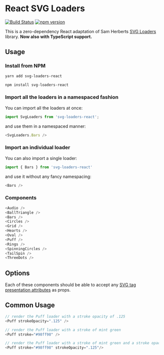 # React SVG Loaders

[![Build Status](https://travis-ci.org/ajwann/svg-loaders-react.svg?branch=master)](https://travis-ci.org/ajwann/svg-loaders-react)
[![npm version](https://badge.fury.io/js/svg-loaders-react.svg)](https://badge.fury.io/js/svg-loaders-react)

This is a zero-dependency React adaptation of Sam Herberts [SVG Loaders](https://github.com/SamHerbert/SVG-Loaders) library. **Now also with TypeScript support.**

## Usage

### Install from NPM

```bash
yarn add svg-loaders-react
```

```bash
npm install svg-loaders-react
```

### Import all the loaders in a namespaced fashion

You can import all the loaders at once:

```ts
import SvgLoaders from 'svg-loaders-react';
```

and use them in a namespaced manner:

```ts
<SvgLoaders.Bars />
```

### Import an individual loader

You can also import a single loader:

```ts
import { Bars } from 'svg-loaders-react'
```

and use it without any fancy namespacing:

```ts
<Bars />
```

### Components

```ts
<Audio />
<BallTriangle />
<Bars />
<Circles />
<Grid />
<Hearts />
<Oval />
<Puff />
<Rings />
<SpinningCircles />
<TailSpin />
<ThreeDots />
```

## Options

Each of these components should be able to accept any [SVG tag presentation attributes](https://developer.mozilla.org/en-US/docs/Web/SVG/Attribute/Presentation) as props.

## Common Usage

```ts
// render the Puff loader with a stroke opacity of .125
<Puff strokeOpacity=".125" />

// render the Puff loader with a stroke of mint green
<Puff stroke="#98ff98" />

// render the Puff loader with a stroke of mint green and a stroke opactiy of .125
<Puff stroke="#98ff98" strokeOpacity=".125"/>
```
